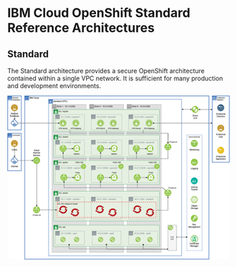 # IBM Cloud OpenShift Standard Reference Architectures

## Standard

The Standard architecture provides a secure OpenShift architecture contained within a single VPC network. It is sufficient for many production and development environments.

![Standard](ref-arch-ibmcloud-openshift-2standard.png)
